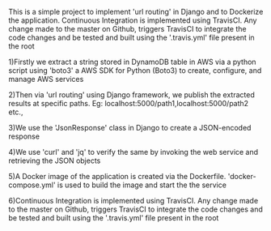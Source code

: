 This is a simple project to implement 'url routing' in Django and to Dockerize the application. Continuous Integration is implemented using TravisCI. Any change made to the master on Github, triggers TravisCI to integrate the code changes and be tested and built using the '.travis.yml' file present in the root

1)Firstly we extract a string stored in DynamoDB table in AWS via a python script using 'boto3' a AWS SDK for Python (Boto3) to create, configure, and manage AWS services

2)Then via 'url routing' using Django framework, we publish the extracted results at specific paths. Eg: localhost:5000/path1,localhost:5000/path2 etc.,

3)We use the 'JsonResponse' class in Django to create a JSON-encoded response

4)We use 'curl' and 'jq' to verify the same by invoking the web service and retrieving the JSON objects

5)A Docker image of the application is created via the Dockerfile. 'docker-compose.yml' is used to build the image and start the the service 

6)Continuous Integration is implemented using TravisCI. Any change made to the master on Github, triggers TravisCI to integrate the code changes and be tested and built using the '.travis.yml' file present in the root
